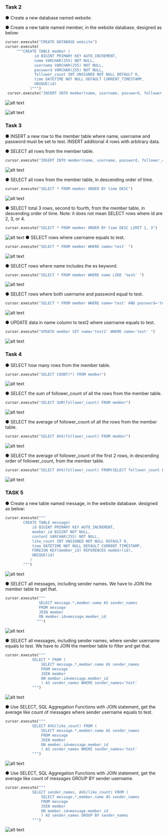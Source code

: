 ### Task 2

● Create a new database named website.

● Create a new table named member, in the website database, designed as below:
```python
cursor.execute("CREATE DATABASE website")
cursor.execute(
     """CREATE TABLE member (
             id BIGINT PRIMARY KEY AUTO_INCREMENT,
             name VARCHAR(255) NOT NULL,
             username VARCHAR(255) NOT NULL,
             password VARCHAR(255) NOT NULL,
             follower_count INT UNSIGNED NOT NULL DEFAULT 0,
             time DATETIME NOT NULL DEFAULT CURRENT_TIMESTAMP,
             UNIQUE(id)
           )""")
 cursor.execute("INSERT INTO member(name, username, password, follower_count) VALUES('test','test','test',7)")
```

![alt text](<截圖 2024-04-29 下午5.08.37.png>)

![alt text](<截圖 2024-04-29 下午5.08.55.png>)


### Task 3

● INSERT a new row to the member table where name, username and password must be set to test. INSERT additional 4 rows with arbitrary data.

● SELECT all rows from the member table.

```python 
cursor.execute("INSERT INTO member(name, username, password, follower_count) VALUES('test','test','test',7)")
```
![alt text](<截圖 2024-04-29 下午5.09.56.png>)


● SELECT all rows from the member table, in descending order of time.

```python 
cursor.execute("SELECT * FROM member ORDER BY time DESC")
```
![alt text](<截圖 2024-04-29 下午5.36.45.png>)

● SELECT total 3 rows, second to fourth, from the member table, in descending order
of time. Note: it does not mean SELECT rows where id are 2, 3, or 4.

```python
cursor.execute("SELECT * FROM member ORDER BY time DESC LIMIT 1, 3")
```
![alt text](<截圖 2024-04-29 下午5.37.58.png>)
● SELECT rows where username equals to test.

```python
cursor.execute("SELECT * FROM member WHERE name='test' ")
```
![alt text](<截圖 2024-04-29 下午5.39.53.png>)

● SELECT rows where name includes the es keyword.

```python
cursor.execute("SELECT * FROM member WHERE name LIKE '%es%' ")
```
![alt text](<截圖 2024-04-29 下午5.41.12.png>)

● SELECT rows where both username and password equal to test.

```python
cursor.execute("SELECT * FROM member WHERE name='test' AND password='test' ")
```
![alt text](<截圖 2024-04-29 下午5.42.07.png>)

● UPDATE data in name column to test2 where username equals to test.

```python
cursor.execute("UPDATE member SET name='test2' WHERE name='test' ")
```
![alt text](<截圖 2024-04-29 下午5.43.52.png>)

### Task 4

● SELECT how many rows from the member table.

```python
cursor.execute("SELECT COUNT(*) FROM member")
``` 
![alt text](<截圖 2024-04-29 下午5.48.25.png>)

● SELECT the sum of follower_count of all the rows from the member table.

```python
cursor.execute("SELECT SUM(follower_count) FROM member")
```
![alt text](<截圖 2024-04-29 下午5.49.56.png>)

● SELECT the average of follower_count of all the rows from the member table.

```python
cursor.execute("SELECT AVG(follower_count) FROM member")
```
![alt text](<截圖 2024-04-29 下午5.50.22.png>)

● SELECT the average of follower_count of the first 2 rows, in descending order of
follower_count, from the member table.

```python
cursor.execute("SELECT AVG(follower_count) FROM(SELECT follower_count FROM member ORDER BY follower_count DESC LIMIT 2) AS subquery")
```
![alt text](<截圖 2024-04-29 下午5.51.59.png>)

### TASK 5

● Create a new table named message, in the website database. designed as below:

```python
cursor.execute("""
        CREATE TABLE message(
            id BIGINT PRIMARY KEY AUTO_INCREMENT,
            member_id BIGINT NOT NULL,
            content VARCHAR(255) NOT NULL,
            like_count INT UNSIGNED NOT NULL DEFAULT 0,
            time DATETIME NOT NULL DEFAULT CURRENT_TIMESTAMP,
            FOREIGN KEY(member_id) REFERENCES member(id),
            UNIQUE(id)
           )
        """)
```
![alt text](<截圖 2024-04-29 下午6.03.46.png>)

● SELECT all messages, including sender names. We have to JOIN the member table to get that.

```python
cursor.execute("""
               SELECT message.*,member.name AS sender_names 
               FROM message 
               JOIN member 
               ON member.id=message.member_id
              """)
```
![alt text](<截圖 2024-04-29 下午6.04.47.png>)

● SELECT all messages, including sender names, where sender username equals to test. We have to JOIN the member table to filter and get that.

```python
cursor.execute("""
            SELECT * FROM (
                SELECT message.*,member.name AS sender_names 
                FROM message 
                JOIN member 
                ON member.id=message.member_id
                ) AS sender_names WHERE sender_names='test'
            """)
```
![alt text](<截圖 2024-04-29 下午6.07.03.png>)

● Use SELECT, SQL Aggregation Functions with JOIN statement, get the average like count of messages where sender username equals to test.

```python
cursor.execute("""
            SELECT AVG(like_count) FROM (
                SELECT message.*,member.name AS sender_names 
                FROM message 
                JOIN member 
                ON member.id=message.member_id
                ) AS sender_names WHERE sender_names='test'
            """)
```
![alt text](<截圖 2024-04-29 下午6.08.06.png>)

● Use SELECT, SQL Aggregation Functions with JOIN statement, get the average like count of messages GROUP BY sender username.

```python
cursor.execute("""
            SELECT sender_names, AVG(like_count) FROM (
                SELECT message.*,member.name AS sender_names 
                FROM message 
                JOIN member 
                ON member.id=message.member_id
                ) AS sender_names GROUP BY sender_names
            """)
```
![alt text](<截圖 2024-04-29 下午6.09.32.png>)